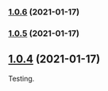 ### [1.0.6](https://github.com/bradgarropy/test-conventional-commits/compare/v1.0.5...v1.0.6) (2021-01-17)

### [1.0.5](https://github.com/bradgarropy/test-conventional-commits/compare/v1.0.4...v1.0.5) (2021-01-17)

## [1.0.4](https://github.com/bradgarropy/test-conventional-commits/compare/v1.0.3...v1.0.4) (2021-01-17)

Testing.
